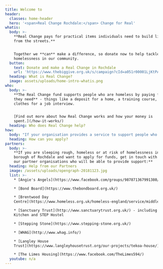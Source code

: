 ```yaml
---
title: Welcome to
header:
  classes: home-header
  hero: '<span>Real Change Rochdale:</span> Change for Real'
whatis:
  body: >-
    **Real Change pays for practical items individuals need to build lives away
    from the streets.**


    Together we **can** make a difference, so donate now to help tackle
    homelessness in our community.
  button:
    text: Donate and make a Real Change in Rochdale
    url: 'https://www.thebiggive.org.uk/s/campaign?cId=a051r00001LjKtPAAV'
  heading: What is Real Change?
  image: assets/uploads/home-intro-whatis.png
who:
  body: >-
    **The Real Change fund supports people who are homeless by paying for items
    they need** - things like a deposit for a home, a training course, or
    clothes for a job interview.


    [Find out more about how Real Change works and how your money is
    spent.](/how-it-works/)
  heading: Who does Real Change help?
how:
  body: "If your organisation provides a service to support people who are homeless in Rochdale Borough and you would like to discuss how to become an approved Real Change partner, please contact us at <mailto:info@realchangerochdale.co.uk> or \L[find out more here](/how-to-apply/)."
  heading: How can you apply?
partners:
  body: >-
    **If you are sleeping rough, homeless or at risk of homelessness in the
    borough of Rochdale and want to apply for funds, get in touch with one of
    our partner organisations who will be able to provide support:**
  heading: Help from our Partners
  image: /assets/uploads/opengraph-20181123.jpg
  list: >-
    * [Angie's Angels](https://www.facebook.com/groups/987871367991380/)

    * [Bond Board](https://www.thebondboard.org.uk/)

    * [Brentwood Day
    Centre](https://www.homeless.org.uk/homeless-england/service/middleton-day-centre)

    * [Sanctuary Trust](http://www.sanctuarytrust.org.uk/) - including the Soup
    Kitchen and STEP Hostel

    * [Stepping Stone](https://www.stepping-stone.org.uk/)

    * [WHAG](http://www.whag.info/)

    * [Langley House
    Trust](https://www.langleyhousetrust.org/our-projects/tekoa-house/)

    * [The Limes Housing](https://www.facebook.com/TheLimes594/)
  youtube: n/a
---
```


